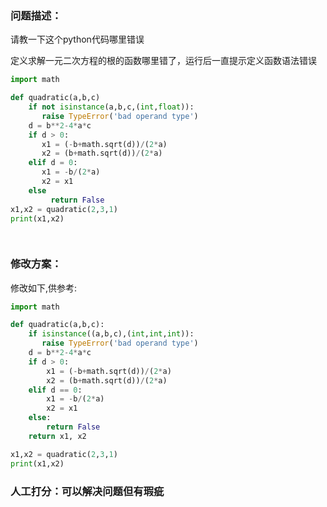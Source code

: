 ### 问题描述：
<p>请教一下这个python代码哪里错误</p>
定义求解一元二次方程的根的函数哪里错了，运行后一直提示定义函数语法错误

```python
import math

def quadratic(a,b,c)
    if not isinstance(a,b,c,(int,float)):
       raise TypeError('bad operand type')
    d = b**2-4*a*c
    if d > 0:
       x1 = (-b+math.sqrt(d))/(2*a)
       x2 = (b+math.sqrt(d))/(2*a) 
    elif d = 0:
       x1 = -b/(2*a)
       x2 = x1
    else 
         return False    
x1,x2 = quadratic(2,3,1)
print(x1,x2)

 
```

### 修改方案：
修改如下,供参考:

```python
import math

def quadratic(a,b,c):
    if isinstance((a,b,c),(int,int,int)):
       raise TypeError('bad operand type')
    d = b**2-4*a*c
    if d > 0:
        x1 = (-b+math.sqrt(d))/(2*a)
        x2 = (b+math.sqrt(d))/(2*a) 
    elif d == 0:
        x1 = -b/(2*a)
        x2 = x1
    else:
        return False
    return x1, x2

x1,x2 = quadratic(2,3,1)
print(x1,x2)

```

### 人工打分：可以解决问题但有瑕疵
